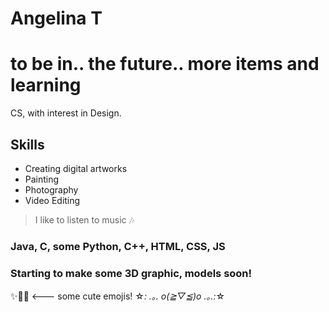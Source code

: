 # Angelina T
# to be in.. the future.. more items and learning
 CS, with interest in Design.

## Skills 
- Creating digital artworks
- Painting
- Photography
- Video Editing

> I like to listen to music 🎶
<!-- <span style="background-color: purple">purple text.. ?!</span> -->

<!-- ![Little bunny](https://i.pinimg.com/originals/72/ca/70/72ca70bc01fd0c0e34f2d815495f4a3b.jpg) -->

### Java, C, some Python, C++, HTML, CSS, JS
### Starting to make some 3D graphic, models soon!

✨💖😊 <--- some cute emojis! ☆*: .｡. o(≧▽≦)o .｡.:*☆










<!--
**bitebitbytebeta/bitebitbytebeta** is a ✨ _special_ ✨ repository because its `README.md` (this file) appears on your GitHub profile.
Here are some ideas to get you started:

- 🔭 I’m currently working on ...
- 🌱 I’m currently learning ...
- 👯 I’m looking to collaborate on ...
- 🤔 I’m looking for help with ...
- 💬 Ask me about ...
- 📫 How to reach me: ...
- 😄 Pronouns: ...
- ⚡ Fun fact: ...
-->

